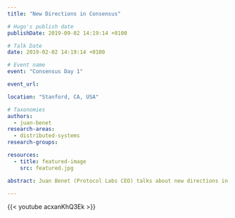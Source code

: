 ```yaml
---
title: "New Directions in Consensus"

# Hugo's publish date
publishDate: 2019-09-02 14:19:14 +0100

# Talk Date
date: 2019-02-02 14:19:14 +0100

# Event name
event: "Consensus Day 1"

event_url:

location: "Stanford, CA, USA"

# Taxonomies
authors:
  - juan-benet
research-areas:
  - distributed-systems
research-groups:

resources:
  - title: featured-image
    src: featured.jpg

abstract: Juan Benet (Protocol Labs CEO) talks about new directions in consensus at ConsensusDay 1.

---
```


{{< youtube acxanKhQ3Ek >}}
